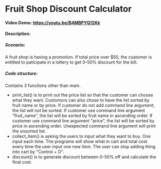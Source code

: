# Fruit Shop Discount Calculator
#### Video Demo:  https://youtu.be/B4MBPYQ12Kk
#### Description:
##### Scenario:
A fruit shop is having a promotion.
If total price over $50, the customer is entitled to paticipate in a lottery to get 0-50% discount for the bill.

##### Code structure:
Contains 3 functions other than main.
- print_list() is to print out the price list so that the customer can choose what they want.
Customors can also chose to have the list sorted by fruit name or by price.
If customer do not add command line argument, the list will not be sorted.
If customer use command line argument "fruit_name", the list will be sorted by fruit name in ascending order.
If customer use command line argument "price", the list will be sorted by price in ascending order.
Unexpected command line argument will print the unsorted list.
- collect_item() is asking the users to input what they want to buy. One input each time.
The programe will show what in cart and total cost every time the user input one new item.
The user can stop adding thing into cart by "Control + D".
- discount() is to generate discount between 0-50% off and calculate the final cost.

